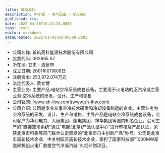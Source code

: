 ```yaml
---
title: 首航高科
description: 中小板 - 电气设备 - 002665
published: true
date: 2022-04-30T19:23:25.000Z
tags: stock
editor: markdown
dateCreated: 2022-01-01T00:00:00.000Z
---
```


- 公司名称: 首航高科能源技术股份有限公司
- 股票代码: 002665.SZ
- 所在地: 甘肃 - 酒泉市
- 成立日期: 2001年07月06日
- 注册资本: 253,872.074万元
- 法定代表人: 黄文博
- 主营业务: 主要产品:电站空冷系统成套设备，主要用于火电站的乏汽冷凝主营业务:空冷系统的研发，设计，生产和销售
- 公司官网: [www.sh-ihw.com](www.sh-ihw.com)
- 公司介绍: 公司是专业从事空冷技术研发和冷却设备制造的企业。主营业务为空冷系统的研发、设计、生产和销售，主导产品是电站空冷系统成套设备，公司客户为华润电力、大唐集团、国电集团、神华集团等国内知名企业。公司生产的“直接空冷系统”通过“电能(北京)产品认证中心”进行审核及产品认证，荣获北京市科委等部门联合认定颁发的“北京市自主创新产品”称号。公司是北京市高新技术企业、中关村园区高新技术企业，承担了国家科技部“1000MW超临界机组火电厂直接空气冷凝汽器”火炬计划项目。


